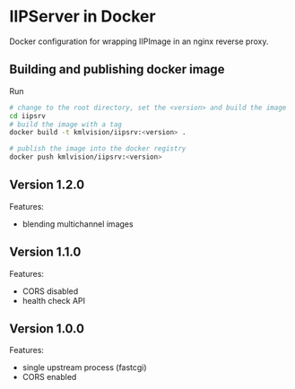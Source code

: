 # IIPServer in Docker

Docker configuration for wrapping IIPImage in an nginx reverse proxy.

## Building and publishing docker image

Run 

```bash
# change to the root directory, set the <version> and build the image
cd iipsrv
# build the image with a tag
docker build -t kmlvision/iipsrv:<version> .

# publish the image into the docker registry
docker push kmlvision/iipsrv:<version> 
```

## Version 1.2.0
Features:
- blending multichannel images

## Version 1.1.0
Features:
- CORS disabled
- health check API

## Version 1.0.0
Features:
- single upstream process (fastcgi)
- CORS enabled